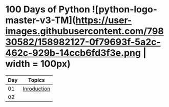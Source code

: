 # 100 Days of Python ![python-logo-master-v3-TM](https://user-images.githubusercontent.com/79830582/158982127-0f79693f-5a2c-462c-929b-14ccb6fd3f3e.png | width = 100px)


| Day | Topics                                                    |
|-----|:---------------------------------------------------------:|
| 01  | [Inroduction](./README.md)
| 02  | 

